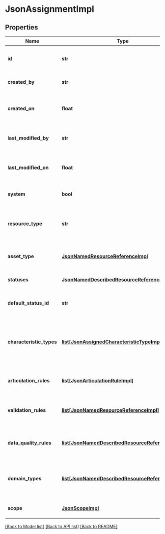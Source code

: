 # JsonAssignmentImpl

## Properties
Name | Type | Description | Notes
------------ | ------------- | ------------- | -------------
**id** | **str** | The &lt;code&gt;id&lt;/code&gt; of the represented object (entity) | 
**created_by** | **str** | The id of the user that created this resource | [optional] 
**created_on** | **float** | The timestamp (in UTC time standard) of the creation of this resource | [optional] 
**last_modified_by** | **str** | The id of the user who modified this resource the last time | [optional] 
**last_modified_on** | **float** | The timestamp (in UTC time standard) of the last modification of this resource | [optional] 
**system** | **bool** | Whether this is a system resource or not | [optional] 
**resource_type** | **str** | The type of this resource, i.e. [Community, Asset, Domain, Attribute, Relation, WorkflowInstance] | [optional] 
**asset_type** | [**JsonNamedResourceReferenceImpl**](JsonNamedResourceReferenceImpl.md) | The reference to the asset type the assignment applies to | [optional] 
**statuses** | [**JsonNamedDescribedResourceReferenceImpl**](JsonNamedDescribedResourceReferenceImpl.md) | The list of references to the statuses | [optional] 
**default_status_id** | **str** | The &lt;code&gt;id&lt;/code&gt; of the default status | [optional] 
**characteristic_types** | [**list[JsonAssignedCharacteristicTypeImpl]**](JsonAssignedCharacteristicTypeImpl.md) | The list of assigned characteristic types (attribute types, relation types and complex relation types) | [optional] 
**articulation_rules** | [**list[JsonArticulationRuleImpl]**](JsonArticulationRuleImpl.md) | The list of articulation rules applying with the assignment | [optional] 
**validation_rules** | [**list[JsonNamedResourceReferenceImpl]**](JsonNamedResourceReferenceImpl.md) | The list of references to validation rules applying with the assignment | [optional] 
**data_quality_rules** | [**list[JsonNamedDescribedResourceReferenceImpl]**](JsonNamedDescribedResourceReferenceImpl.md) | The list of references to data quality rules applying with the assignment | [optional] 
**domain_types** | [**list[JsonNamedDescribedResourceReferenceImpl]**](JsonNamedDescribedResourceReferenceImpl.md) | The list of references to domain types which the assignment refers to | [optional] 
**scope** | [**JsonScopeImpl**](JsonScopeImpl.md) | The scope contained by the assignment | [optional] 

[[Back to Model list]](../README.md#documentation-for-models) [[Back to API list]](../README.md#documentation-for-api-endpoints) [[Back to README]](../README.md)



